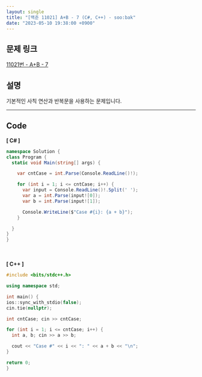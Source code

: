 ```yaml
---
layout: single
title: "[백준 11021] A+B - 7 (C#, C++) - soo:bak"
date: "2023-05-10 19:38:00 +0900"
---
```


## 문제 링크
  [11021번 - A+B - 7](https://www.acmicpc.net/problem/11021)

## 설명
기본적인 사칙 연산과 반복문을 사용하는 문제입니다. <br>

- - -

## Code
<b>[ C# ] </b>
<br>

  ```c#
namespace Solution {
  class Program {
    static void Main(string[] args) {

      var cntCase = int.Parse(Console.ReadLine()!);

      for (int i = 1; i <= cntCase; i++) {
        var input = Console.ReadLine()!.Split(' ');
        var a = int.Parse(input![0]);
        var b = int.Parse(input![1]);

        Console.WriteLine($"Case #{i}: {a + b}");
      }

    }
  }
}
  ```
<br><br>
<b>[ C++ ] </b>
<br>

  ```c++
#include <bits/stdc++.h>

using namespace std;

int main() {
  ios::sync_with_stdio(false);
  cin.tie(nullptr);

  int cntCase; cin >> cntCase;

  for (int i = 1; i <= cntCase; i++) {
    int a, b; cin >> a >> b;

    cout << "Case #" << i << ": " << a + b << "\n";
  }

  return 0;
}
  ```

